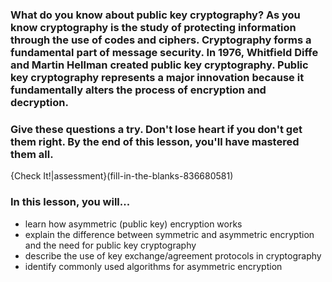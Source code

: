 ### What do you know about public key cryptography? As you know cryptography is the study of protecting information through the use of codes and ciphers. Cryptography forms a fundamental part of message security. In 1976, Whitfield Diffe and Martin Hellman created public key cryptography. Public key cryptography represents a major innovation because it fundamentally alters the process of encryption and decryption. 

###  Give these questions a try. Don't lose heart if you don't get them right. By the end of this lesson, you'll have mastered them all.

{Check It!|assessment}(fill-in-the-blanks-836680581)

###  In this lesson, you will...
- learn how asymmetric (public key) encryption works
- explain the difference between symmetric and asymmetric encryption and the need for public key cryptography
- describe the use of key exchange/agreement protocols in cryptography
- identify commonly used algorithms for asymmetric encryption













